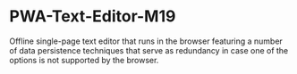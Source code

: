 # PWA-Text-Editor-M19
Offline single-page text editor that runs in the browser featuring a number of data persistence techniques that serve as redundancy in case one of the options is not supported by the browser.
